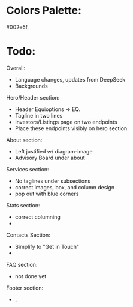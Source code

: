 # Colors Palette:

#002e5f, 

# Todo:

Overall:
- Language changes, updates from DeepSeek
- Backgrounds

Hero/Header section:
- Header Equioptions -> EQ.
- Tagline in two lines
- Investors/Listings page on two endpoints
- Place these endpoints visibly on hero section

About section:
- Left justified w/ diagram-image
- Advisory Board under about

Services section:
- No taglines under subsections
- correct images, box, and column design
- pop out with blue corners

Stats section:
- correct columning
- 

Contacts Section:
- Simplify to "Get in Touch"
- 

FAQ section:
- not done yet

Footer section:
- .